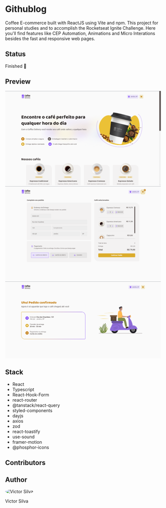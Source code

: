 # Githublog

Coffee E-commerce built with ReactJS using Vite and npm. This project for personal studies and to accomplish the Rocketseat Ignite Challenge. Here you'll find features like CEP Automation, Animations and Micro Interations besides the fast and responsive web pages.

## Status

Finished 🚀

## Preview

![Home Page](./.github/coffee-home.png)
![Checkout Page](./.github/coffee-checkout.png)
![Success Page](./.github/coffee-success.png)

## Stack

- React
- Typescript
- React-Hook-Form
- react-router
- @tanstack/react-query
- styled-components
- dayjs
- axios
- zod
- react-toastify
- use-sound
- framer-motion
- @phosphor-icons

## Contributors

## Author

<img src="https://github.com/victorhsdev.com" alt="Victor Silva" style="border-radius: 50%">

<span>Victor Silva</span>

